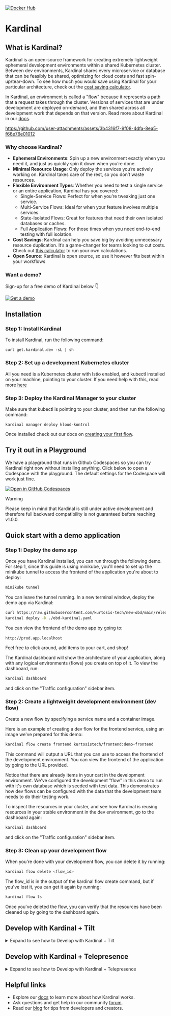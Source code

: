 [![Docker Hub](https://img.shields.io/badge/dockerhub-images-important.svg?logo=docker)](https://hub.docker.com/u/kurtosistech) 
# Kardinal

## What is Kardinal?

Kardinal is an open-source framework for creating extremely lightweight ephemeral development environments within a shared Kubernetes cluster. Between dev environments, Kardinal shares every microservice or database that can be feasibly be shared, optimizing for cloud costs and fast spin-up/tear-down. To see how much you would save using Kardinal for your particular architecture, check out the [cost saving calculator](https://kardinal.dev/calculator).

In Kardinal, an environment is called a "[flow](https://kardinal.dev/docs/concepts/flows)" because it represents a path that a request takes through the cluster. Versions of services that are under development are deployed on-demand, and then shared across all development work that depends on that version. Read more about Kardinal in our [docs](https://kardinal.dev/docs).

https://github.com/user-attachments/assets/3b4316f7-9f08-4dfa-8ea5-f66e76e01012

### Why choose Kardinal?
- **Ephemeral Environments**: Spin up a new environment exactly when you need it, and just as quickly spin it down when you’re done.
- **Minimal Resource Usage**: Only deploy the services you’re actively working on. Kardinal takes care of the rest, so you don’t waste resources.
- **Flexible Environment Types**: Whether you need to test a single service or an entire application, Kardinal has you covered:
    - Single-Service Flows: Perfect for when you’re tweaking just one service.
    - Multi-Service Flows: Ideal for when your feature involves multiple services.
    - State-Isolated Flows: Great for features that need their own isolated databases or caches.
    - Full Application Flows: For those times when you need end-to-end testing with full isolation.
- **Cost Savings**: Kardinal can help you save big by avoiding unnecessary resource duplication. It’s a game-changer for teams looking to cut costs. Check out [this calculator](https://kardinal.dev/calculator) to run your own calculations.
- **Open Source**: Kardinal is open source, so use it however fits best within your workflows

### Want a demo?
Sign-up for a free demo of Kardinal below 👇

[![Get a demo](https://img.shields.io/badge/Get_a_demo-FC7444?style=for-the-badge)](https://calendly.com/d/cqhd-tgj-vmc/45-minute-meeting?month=2024-09)

## Installation

### **Step 1: Install Kardinal**
To install Kardinal, run the following command:
```
curl get.kardinal.dev -sL | sh
```
### **Step 2: Set up a development Kubernetes cluster**

All you need is a Kubernetes cluster with Istio enabled, and kubectl installed on your machine, pointing to your cluster. If you need help with this, read more [here](https://kardinal.dev/docs/getting-started/install)

### **Step 3: Deploy the Kardinal Manager to your cluster**
Make sure that kubectl is pointing to your cluster, and then run the following command:
```
kardinal manager deploy kloud-kontrol
```
Once installed check out our docs on [creating your first flow](https://kardinal.dev/docs/getting-started/own-app).

## Try it out in a Playground

We have a playground that runs in Github Codespaces so you can try Kardinal right now without installing anything. Click below to open a Codespace with the playground. The default settings for the Codespace will work just fine.

[![Open in GitHub Codespaces](https://github.com/codespaces/badge.svg)](https://github.com/codespaces/new?hide_repo_select=true&ref=main&repo=818205437&skip_quickstart=true&machine=standardLinux32gb&devcontainer_path=.devcontainer%2Fdevcontainer.json)

> [!WARNING]
> Please keep in mind that Kardinal is still under active development
> and therefore full backward compatibility is not guaranteed before reaching v1.0.0.

## Quick start with a demo application

### Step 1: Deploy the demo app

Once you have Kardinal installed, you can run through the following demo. For step 1, since this guide is using minikube, you'll need to set up the minikube tunnel to access the frontend of the application you're about to deploy:

```bash
minikube tunnel
```

You can leave the tunnel running. In a new terminal window, deploy the demo app via Kardinal:

```bash
curl https://raw.githubusercontent.com/kurtosis-tech/new-obd/main/release/obd-kardinal.yaml > ./obd-kardinal.yaml
kardinal deploy -k ./obd-kardinal.yaml
```

You can view the frontend of the demo app by going to:

`http://prod.app.localhost`

Feel free to click around, add items to your cart, and shop!

The Kardinal dashboard will show the architecture of your application, along with any logical environments (flows) you create on top of it. To view the dashboard, run:

```bash
kardinal dashboard
```

and click on the "Traffic configuration" sidebar item.

### Step 2: Create a lightweight development environment (dev flow)

Create a new flow by specifying a service name and a container image.

Here is an example of creating a dev flow for the frontend service, using an image we've prepared for this demo:

```bash
kardinal flow create frontend kurtosistech/frontend:demo-frontend
```

This command will output a URL that you can use to access the frontend of the development environment. You can view the frontend of the application by going to the URL provided.

Notice that there are already items in your cart in the development environment. We've configured the development "flow" in this demo to run with it's own database which is seeded with test data. This demonstrates how dev flows can be configured with the data that the development team needs to do their testing work.

To inspect the resources in your cluster, and see how Kardinal is reusing resources in your stable environment in the dev environment, go to the dashboard again:

```bash
kardinal dashboard
```

and click on the "Traffic configuration" sidebar item.

### Step 3: Clean up your development flow

When you're done with your development flow, you can delete it by running:

```bash
kardinal flow delete <flow_id>
```

The flow_id is in the output of the kardinal flow create command, but if you've lost it, you can get it again by running:

```bash
kardinal flow ls
```

Once you've deleted the flow, you can verify that the resources have been cleaned up by going to the dashboard again.

## Develop with Kardinal + Tilt

<details>
<summary>Expand to see how to Develop with Kardinal + Tilt</summary>

Is it possible to develop your app with Kardinal + [Tilt](https://tilt.dev/). Here’s how to do it::

### Prerequisites:

- [Kardinal CLI](https://github.com/kurtosis-tech/kardinal?tab=readme-ov-file#installation)
- [Tilt](https://docs.tilt.dev/install.html)
- Local K8s cluster, it could be [Minikube](https://minikube.sigs.k8s.io/docs/start) or [Docker desktop](https://docs.docker.com/desktop/kubernetes/) for instance
- [Istio](https://istio.io/latest/docs/setup/install/istioctl/#install-istio-using-the-default-profile)

### Deploy your application:

#### Option 1 - Use Tilt with existing Kardinal deployment

Assuming you’ve already deployed your application’s manifest using the `kardinal deploy` command, your cluster topology is prepared for deployment with Tilt. Check the following example to learn how to do it:

Example:

1. Create this `Tiltfile`
```python
kardinal_topology_yaml = local(['kardinal', 'topology', 'print-manifest', '--add-trace-router'], quiet=True)
kardinal_topology_yaml_str = str(kardinal_topology_yaml)

if kardinal_topology_yaml_str != '':
    k8s_yaml(kardinal_topology_yaml, allow_duplicates = True)
    
local_resource(
    name='ingress-gateway-port-forward',
    serve_cmd=['kubectl', 'port-forward', 'service/istio-ingressgateway', '80:80', '-n', 'istio-system']
)
```
2. Run `sudo tilt up`

The first `local` call retrieves the cluster topology from Kardinal Kontrol using the `kardinal topology` command. This command prints a multi-resource manifest that Tilt captures and then applies with the `k8s_yaml` command.  
Finally, the `local_resource` function executes the port forwarding command, allowing the Ingress Gateway to handle browser requests on the default port 80. This command requires `sudo` privileges because it binds to the default port 80.

#### Option 2 - Using Tilt without existing Kardinal deployment

You can also include the `kardinal deploy` command inside the Tilt to handle all the deployment flow directly with the `tilt up` command.

Example:

1. Create a `Tiltfile` like this, replacing the placeholder data with your own.
```python
local(['kardinal', 'deploy', '-k', '{your-kardinal-manifest-yaml-filepath}'])

kardinal_topology_yaml = local(['kardinal', 'topology', 'print-manifest', '--add-trace-router'], quiet=True)
kardinal_topology_yaml_str = str(kardinal_topology_yaml)

if kardinal_topology_yaml_str != '':
    k8s_yaml(kardinal_topology_yaml, allow_duplicates = True)
    
local_resource(
    name='ingress-gateway-port-forward',
    serve_cmd=['kubectl', 'port-forward', 'service/istio-ingressgateway', '80:80', '-n', 'istio-system']
)
```
2. Run `sudo tilt up`

In this example, the `kardinal deploy` command is used at the start to deploy the multi-resource manifest file to Kardinal Kontrol.

### Build and Deploy your application:

You can also integrate Kardinal with Tilt to build your app’s containers and set up development workflows that automatically reflect changes whenever you save your files.

Example:

1. Create a `Tiltfile` like this, replacing the placeholder data with your own.

```python
local(['kardinal', 'deploy', '-k', '{your-kardinal-manifest-yaml-filepath}'])

local(['kardinal', 'flow', 'create', '{service}', '{service-dev-image}'])

docker_build(
	'{service-dev-image}',
	context='{./src/}',
	dockerfile='{./src/Dockerfile}',
)

kardinal_topology_yaml = local(['kardinal', 'topology', 'print-manifest', '--add-trace-router'], quiet=True)
kardinal_topology_yaml_str = str(kardinal_topology_yaml)

if kardinal_topology_yaml_str != '':
    k8s_yaml(kardinal_topology_yaml, allow_duplicates = True)
    
local_resource(
    name='ingress-gateway-port-forward',
    serve_cmd=['kubectl', 'port-forward', 'service/istio-ingressgateway', '80:80', '-n', 'istio-system']
)
```

2. Run `sudo tilt up`

This example introduces two new elements: first, the `kardinal flow` local execution to create the development flow post-deployment. Note the image name `service-dev-image`, as it will be used in the second element.
The second element is the `docker build` function call, where, we use `service-dev-image` as the first argument. This creates a link, between the container being built and the service in the development flow. Consequently, any changes to files within the specified context (the second argument) will trigger Tilt's hot reload mechanism, updating the Kardinal development flow.
Note that in this example we are building the service’s container with the `docker_build` instruction but you can also use another build way as the [custom image builders](https://docs.tilt.dev/custom_build.html)

### Access into the PROD and DEV flows:

The `prod` and `dev` application URLs are printed on the logs screen of the Tiltfile execution, you can click on their links to access both flows in the browser.

![image.png](./img/prod-flow-link.png)

![image.png](./img/dev-flow-link.png)

### Cleanup:

After completing the development cycle, you can remove all created resources from the cluster by running the following command:

`tilt down --delete-namespaces`

The `delete-namespaces` flag is used to remove the application’s namespace, it won’t delete the `default` namespace

### More configuration examples:

For additional examples of configuring Kardinal with Tilt, refer to the [Tiltfile in the Kardinal Boutique demo app](https://github.com/kurtosis-tech/new-obd/blob/main/Tiltfile).
</details>

## Develop with Kardinal + Telepresence

<details>
<summary>Expand to see how to Develop with Kardinal + Telepresence</summary>

Is it possible to use [Telepresence](https://tilt.dev/) in a Kardinal dev flow. Here’s how to do it:

### Prerequisites:

- [Kardinal CLI](https://github.com/kurtosis-tech/kardinal?tab=readme-ov-file#installation)
- [Telepresence](https://www.getambassador.io/docs/telepresence-oss/latest/install)
- Local K8s cluster, it could be [Minikube](https://minikube.sigs.k8s.io/docs/start) or [Docker desktop](https://docs.docker.com/desktop/kubernetes/) for instance
- [Istio](https://istio.io/latest/docs/setup/install/istioctl/#install-istio-using-the-default-profile)
- [kubectl](https://kubernetes.io/docs/tasks/tools/#kubectl)

### Intercept your service in a Kardinal dev flow:

Assuming you’ve already deployed your application’s manifest using the `kardinal deploy` command, your cluster topology is prepared for creating dev flows. Check the following example to learn how to do it:

Example:

1. Install Telepresence manager with Istio integration in your cluster (make sure that you have selected the targe cluster with kubectl before running it) 
```shell
telepresence helm install --set trafficManager.serviceMesh.type=istio 
```
2. Create a dev flow with `Kardinal`.
```shell
kardinal flow create frontend kurtosistech/frontend:demo-on-sale
```
3. Take note of the flow ID created
4. Start the `frontend` app locally in a local port either with the terminal or your IDE, you can even start it in debug mode.
5. Take note the `port` where it's running because it will be used later
6. Run the Kardinal flow `telepresence-intercept` command to intercept the traffic (replace the values between the brackets)
```shell
kardinal flow telepresence-intercept {{flow-id}} {{service-name}} {{local-port}}
```
7. Navigate the website in the browser to receive the request in the app running locally outside the cluster

</details>

## Helpful links

- Explore our [docs](https://kardinal.dev/docs) to learn more about how Kardinal works.
- Ask questions and get help in our community [forum](https://discuss.kardinal.dev).
- Read our [blog](https://blog.kardinal.dev/) for tips from developers and creators.
